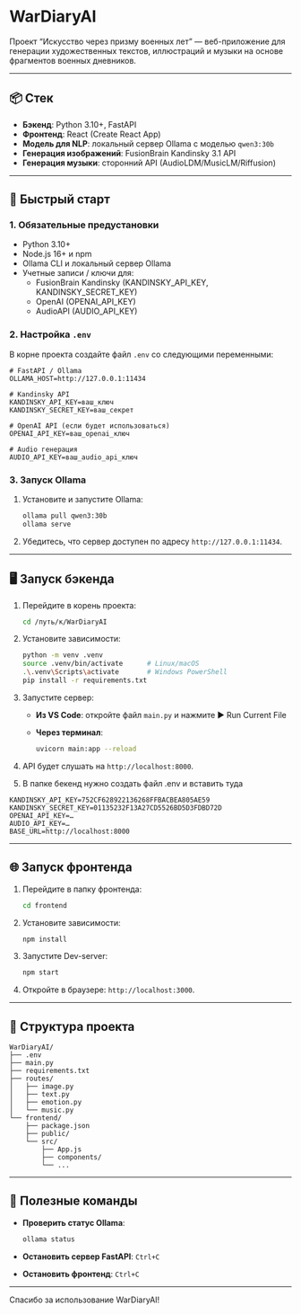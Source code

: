 # WarDiaryAI

Проект “Искусство через призму военных лет” — веб-приложение для генерации художественных текстов, иллюстраций и музыки на основе фрагментов военных дневников.

---

## 📦 Стек

- **Бэкенд**: Python 3.10+, FastAPI  
- **Фронтенд**: React (Create React App)  
- **Модель для NLP**: локальный сервер Ollama с моделью `qwen3:30b`  
- **Генерация изображений**: FusionBrain Kandinsky 3.1 API  
- **Генерация музыки**: сторонний API (AudioLDM/MusicLM/Riffusion)  

---

## 🚀 Быстрый старт

### 1. Обязательные предустановки

- Python 3.10+  
- Node.js 16+ и npm  
- Ollama CLI и локальный сервер Ollama  
- Учетные записи / ключи для:
  - FusionBrain Kandinsky (KANDINSKY_API_KEY, KANDINSKY_SECRET_KEY)  
  - OpenAI (OPENAI_API_KEY)  
  - AudioAPI (AUDIO_API_KEY)  

### 2. Настройка `.env`

В корне проекта создайте файл `.env` со следующими переменными:

```dotenv
# FastAPI / Ollama
OLLAMA_HOST=http://127.0.0.1:11434

# Kandinsky API
KANDINSKY_API_KEY=ваш_ключ
KANDINSKY_SECRET_KEY=ваш_секрет

# OpenAI API (если будет использоваться)
OPENAI_API_KEY=ваш_openai_ключ

# Audio генерация
AUDIO_API_KEY=ваш_audio_api_ключ
````

### 3. Запуск Ollama

1. Установите и запустите Ollama:

   ```bash
   ollama pull qwen3:30b
   ollama serve
   ```
2. Убедитесь, что сервер доступен по адресу `http://127.0.0.1:11434`.

---

## 🖥️ Запуск бэкенда

1. Перейдите в корень проекта:

   ```bash
   cd /путь/к/WarDiaryAI
   ```
2. Установите зависимости:

   ```bash
   python -m venv .venv
   source .venv/bin/activate      # Linux/macOS
   .\.venv\Scripts\activate       # Windows PowerShell
   pip install -r requirements.txt
   ```
3. Запустите сервер:

    * **Из VS Code**: откройте файл `main.py` и нажмите ▶ Run Current File
    * **Через терминал**:

      ```bash
      uvicorn main:app --reload
      ```
4. API будет слушать на `http://localhost:8000`.
5. В папке бекенд нужно создать файл .env и вставить туда 
```
KANDINSKY_API_KEY=752CF628922136268FFBACBEA805AE59
KANDINSKY_SECRET_KEY=01135232F13A27CD5526BD5D3FDBD72D
OPENAI_API_KEY=…
AUDIO_API_KEY=…
BASE_URL=http://localhost:8000
```
---

## 🌐 Запуск фронтенда

1. Перейдите в папку фронтенда:

   ```bash
   cd frontend
   ```
2. Установите зависимости:

   ```bash
   npm install
   ```
3. Запустите Dev-server:

   ```bash
   npm start
   ```
4. Откройте в браузере: `http://localhost:3000`.

---

## 📄 Структура проекта

```
WarDiaryAI/
├── .env
├── main.py
├── requirements.txt
├── routes/
│   ├── image.py
│   ├── text.py
│   ├── emotion.py
│   └── music.py
└── frontend/
    ├── package.json
    ├── public/
    └── src/
        ├── App.js
        ├── components/
        └── ...
```

---

## 🔧 Полезные команды

* **Проверить статус Ollama**:

  ```bash
  ollama status
  ```
* **Остановить сервер FastAPI**: `Ctrl+C`
* **Остановить фронтенд**: `Ctrl+C`

---

Спасибо за использование WarDiaryAI!
